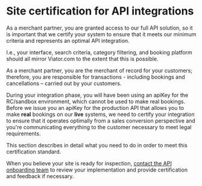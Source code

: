 # Site certification for API integrations

As a merchant partner, you are granted access to our full API solution, so it is important that we certify your system to ensure that it meets our minimum criteria and represents an optimal API integration.

I.e., your interface, search criteria, category filtering, and booking platform should all mirror Viator.com to the extent that this is possible.

As a merchant partner, you are the merchant of record for your customers; therefore, you are responsible for transactions - including bookings and cancellations – carried out by your customers.

During your integration phase, you will have been using an apiKey for the RC/sandbox environment, which cannot be used to make real bookings. Before we issue you an apiKey for the production API that allows you to make **real** bookings on our **live** systems, we need to certify your integration to ensure that it operates optimally from a sales conversion perspective and you're communicating everything to the customer necessary to meet legal requirements.

This section describes in detail what you need to do in order to meet this certification standard.

When you believe your site is ready for inspection, [contact the API onboarding team](mailto:affiliateapi@tripadvisor.com) to review your implementation and provide certification and feedback if necessary.